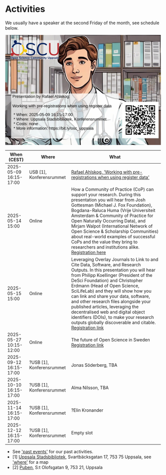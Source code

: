 # Activities

We usually have a speaker at the second Friday of the month,
see schedule below.

![Our next event](20250509_rafael_ahlskog/poster.jpg)

When (CEST)               | Where                   |What
--------------------------|-------------------------|-----------------------------------------------------------------------------------------------------------------
2025-05-09 16:15-17:00    |USB [1], Konferensrummet |[Rafael Ahlskog, 'Working with pre-registrations when using register data'](20250509_rafael_ahlskog/README.md)
2025-05-14 15:00          |Online                   |How a Community of Practice (CoP) can support your research. During this presentation you will hear from Josh Gottesman (Michael J. Fox Foundation), Bogdana-Raluca Huma (Vrije Universiteit Amsterdam & Community of Practice for Open Naturally Occurring Data), and Mirjam Walpot (International Network of Open Science & Scholarship Communities) about real-world examples of successful CoPs and the value they bring to researchers and institutions alike. [Registration here](https://www.scilifelab.se/event/how-a-community-of-practice-can-support-your-research/)
2025-05-15 15:00          |Online                   |Leveraging Overlay Journals to Link to and Cite Data, Software, and Research Outputs. In this presentation you will hear from Philipp Koellinger (President of the DeSci Foundation) and Christopher Erdmann (Head of Open Science, SciLifeLab) and they will show how you can link and share your data, software, and other research files alongside your published articles, leveraging the decentralised web and digital object identifiers (DOIs), to make your research outputs globally discoverable and citable. [Registration link](https://www.scilifelab.se/event/leveraging-overlay-journals-to-link-to-and-cite-data-software-and-research-outputs/)
2025-05-27 10:15-12:00    |Online                   |The future of Open Science in Sweden [Registration link](https://www.scilifelab.se/event/the-future-of-open-science-in-sweden)
2025-09-12 16:15-17:00    |?USB [1], Konferensrummet|Jonas Söderberg, TBA
2025-10-10 16:15-17:00    |?USB [1], Konferensrummet|Alma Nilsson, TBA
2025-11-14 16:15-17:00    |?USB [1], Konferensrummet|?Elin Kronander
2025-12-12 16:15-17:00    |?USB [1], Konferensrummet|Empty slot

- See ['past events'](past_events.md) for our past activities.
- [1] [Uppsala Stadsbibliotek](https://bibliotekuppsala.se/web/arena/stadsbiblioteket#/), Svartbäcksgatan 17, 753 75 Uppsala,
  see ['where'](../where.md) for a map
- [2] [Puben](https://pubenuppsala.se/), S:t Olofsgatan 9, 753 21, Uppsala

